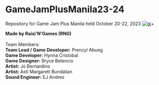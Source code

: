 # GameJamPlusManila23-24
Repository for Game Jam Plus Manila held October 20-22, 2023
![gj+](https://github.com/Xezner/GameJamPlusManila23-24/assets/26816274/7238ffd7-3685-4ee8-9375-126b28b6b2e2)

**Made by Raisi'N'Games (RNG)** <br><br>
Team Members: <br>
**Team Lead / Game Developer:** Prencyl Abueg <br>
**Game Developer:** Hynna Cristobal <br>
**Game Designer:** Bryce Belencio <br>
**Artist:** Jo Bernardino <br>
**Artist:** Asti Margarett Bundalian <br>
**Sound Engineer:** EJ Andres <br>

